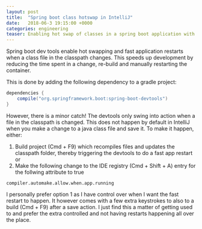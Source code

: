 ```yaml
---
layout: post
title:  "Spring boot class hotswap in IntelliJ"
date:   2018-06-3 19:15:00 +0000   
categories: engineering
teaser: Enabling hot swap of classes in a spring boot application with IntelliJ Idea IDE
---  
```


Spring boot dev tools enable hot swapping and fast application restarts when a class file in the classpath changes. This
speeds up development by reducing the time spent in a change, re-build and manually restarting the container.

This is done by adding the following dependency to a gradle project:
```groovy
dependencies {
	compile("org.springframework.boot:spring-boot-devtools")
}
```

However, there is a minor catch! The devtools only swing into action when a file in the classpath is changed. This does
not happen by default in IntelliJ when you make a change to a java class file and save it. To make it happen, either:

1. Build project (Cmd + F9) which recompiles files and updates the classpath folder, thereby triggering the devtools
to do a fast app restart
or
2. Make the following change to the IDE registry (Cmd + Shift + A) entry for the follwing attribute to true
```
compiler.automake.allow.when.app.running
```

I personally prefer option 1 as I have control over when I want the fast restart to happen. It however comes with a few
extra keystrokes to also to a build (Cmd + F9) after a save action. I just find this a matter of getting used to and 
prefer the extra controlled and not having restarts happening all over the place.
